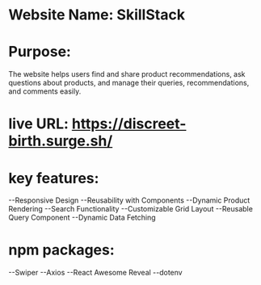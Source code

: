# Website Name: SkillStack

# Purpose: 
The website helps users find and share product recommendations, ask questions about products, and manage their queries, recommendations, and comments easily.


# live URL: https://discreet-birth.surge.sh/

# key features:
--Responsive Design
--Reusability with Components
--Dynamic Product Rendering
--Search Functionality
--Customizable Grid Layout
--Reusable Query Component
--Dynamic Data Fetching

# npm packages: 
--Swiper
--Axios
--React Awesome Reveal
--dotenv